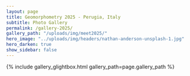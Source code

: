 ```yaml
---
layout: page
title: Geomorphometry 2025 - Perugia, Italy
subtitle: Photo Gallery
permalink: /gallery-2025/
gallery_path: "/uploads/img/meet2025/"
hero_image: "../uploads/img/headers/nathan-anderson-unsplash-1.jpg"
hero_darken: true
show_sidebar: false
---
```


<!-- {% include gallery_bulma2.html gallery_path=page.gallery_path %} -->
{% include gallery_glightbox.html gallery_path=page.gallery_path %}